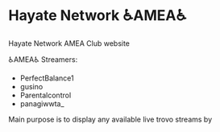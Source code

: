 # Hayate Network  ♿AMEA♿
Hayate Network AMEA Club website

♿AMEA♿ Streamers:
- PerfectBalance1
- gusino
- Parentalcontrol
- panagiwwta_

Main purpose is to display any available live trovo streams by 

